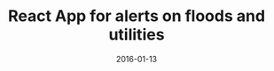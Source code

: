 ---
title: React App for alerts on floods and utilities
description: React App for alerts on floods and utilities in your area ukemergency.org
link: http://ukemergency.org
date: 2016-01-13
---